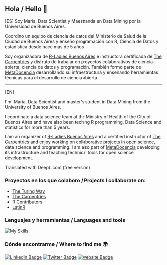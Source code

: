 ## Hola / Hello 👋

[ES] Soy María, Data Scientist y Maestranda en Data Mining por la Universidad de Buenos Aires.

Coordino un equipo de ciencia de datos del Ministerio de Salud de la Ciudad de Buenos Aires y enseño programación con R, Ciencia de Datos y estadística desde hace más de 5 años.

Soy organizadora de [R-Ladies Buenos Aires](https://rladiesba.netlify.app/) e instructora certificada de [The Carpentries](https://carpentries.org/instructors/) y disfruto de trabajar en proyectos colaborativos de ciencia abierta, ciencia de datos y programación. También formo parte de [MetaDocencia](https://www.metadocencia.org/) desarrollando su infraestructura y enseñando herramientas técnicas para el desarrollo de ciencia abierta.



---------------------

[EN] 

I'm' María, Data Scientist and master's student in Data Mining from the University of Buenos Aires.

I coordinate a data science team at the Ministry of Health of the City of Buenos Aires and have also been teching R programming, Data Science and statistics for more than 5 years.

I am an organizer of [R-Ladies Buenos Aires](https://rladiesba.netlify.app/) and a certified instructor of [The Carpentries](https://carpentries.org/instructors/) and enjoy working on collaborative projects in open science, data science and programming. I am also part of [MetaDocencia](https://www.metadocencia.org/) developing its infrastructure and teaching technical tools for open science development.

Translated with DeepL.com (free version)

### Proyectos en los que colaboro / Projects I collaborate on:
- [The Turing Way](https://github.com/alan-turing-institute/the-turing-way)
- [The Carpentries](https://carpentries.org/)
- [R Contributors](https://www.r-project.org/contributors.html)
- [LatinR](https://latinr.org/)

### Lenguajes y herramientas / Languages and tools
[![My Skills](https://skillicons.dev/icons?i=r,py,git,github,gitlab,vscode,regex,html,css,markdown&theme=light)](https://skillicons.dev)

### Dónde encontrarme / Where to find me 🌍
[![Linkedin Badge](https://img.shields.io/badge/LinkedIn-0077B5?style=for-the-badge&logo=linkedin&logoColor=white)](https://www.linkedin.com/in/mar%C3%ADa-cristina-n-920170126/)
[![Twitter Badge](https://img.shields.io/badge/Twitter-1DA1F2?style=for-the-badge&logo=twitter&logoColor=white)](https://twitter.com/bynans1)
[![website Badge](https://img.shields.io/badge/Netlify-5D3FD3?style=for-the-badge&logo=netlify&logoColor=white)](https://www.metadocencia.org/authors/mcnanton/)